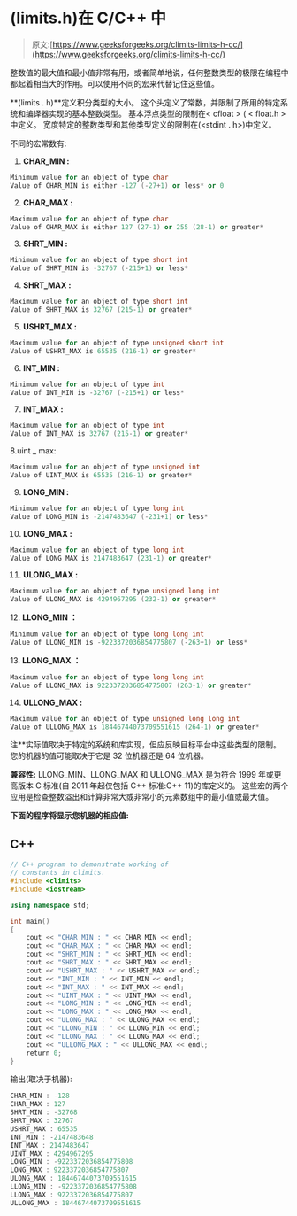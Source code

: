# <climits>(limits.h)在 C/C++ </climits> 中

> 原文:[https://www.geeksforgeeks.org/climits-limits-h-cc/](https://www.geeksforgeeks.org/climits-limits-h-cc/)

整数值的最大值和最小值非常有用，或者简单地说，任何整数类型的极限在编程中都起着相当大的作用。可以使用不同的宏来代替记住这些值。

**<climits>(limits . h)**定义积分类型的大小。
这个头定义了常数，并限制了所用的特定系统和编译器实现的基本整数类型。
基本浮点类型的限制在< cfloat > ( < float.h >中定义。
宽度特定的整数类型和其他类型定义的限制在<CST int>(<stdint . h>)中定义。

不同的宏常数有:

1. **CHAR_MIN :**

```cpp
Minimum value for an object of type char
Value of CHAR_MIN is either -127 (-27+1) or less* or 0
```

2. **CHAR_MAX :**

```cpp
Maximum value for an object of type char
Value of CHAR_MAX is either 127 (27-1) or 255 (28-1) or greater*    
```

3. **SHRT_MIN :**

```cpp
Minimum value for an object of type short int
Value of SHRT_MIN is -32767 (-215+1) or less*
```

4. **SHRT_MAX :**

```cpp
Maximum value for an object of type short int
Value of SHRT_MAX is 32767 (215-1) or greater*
```

5. **USHRT_MAX :**

```cpp
Maximum value for an object of type unsigned short int    
Value of USHRT_MAX is 65535 (216-1) or greater*
```

6. **INT_MIN :**

```cpp
Minimum value for an object of type int    
Value of INT_MIN is -32767 (-215+1) or less*
```

7. **INT_MAX :**

```cpp
Maximum value for an object of type int    
Value of INT_MAX is 32767 (215-1) or greater*
```

8.uint _ max:

```cpp
Maximum value for an object of type unsigned int    
Value of UINT_MAX is 65535 (216-1) or greater*
```

9. **LONG_MIN :**

```cpp
Minimum value for an object of type long int    
Value of LONG_MIN is -2147483647 (-231+1) or less*
```

10. **LONG_MAX :**

```cpp
Maximum value for an object of type long int    
Value of LONG_MAX is 2147483647 (231-1) or greater*
```

11. **ULONG_MAX :**

```cpp
Maximum value for an object of type unsigned long int    
Value of ULONG_MAX is 4294967295 (232-1) or greater*
```

12\. **LLONG_MIN ：**

```cpp
Minimum value for an object of type long long int    
Value of LLONG_MIN is -9223372036854775807 (-263+1) or less*
```

13\. **LLONG_MAX ：**

```cpp
Maximum value for an object of type long long int    
Value of LLONG_MAX is 9223372036854775807 (263-1) or greater*
```

14. **ULLONG_MAX :**

```cpp
Maximum value for an object of type unsigned long long int    
Value of ULLONG_MAX is 18446744073709551615 (264-1) or greater*
```

注**实际值取决于特定的系统和库实现，但应反映目标平台中这些类型的限制。
您的机器的值可能取决于它是 32 位机器还是 64 位机器。

**兼容性:**
LLONG_MIN、LLONG_MAX 和 ULLONG_MAX 是为符合 1999 年或更高版本 C 标准(自 2011 年起仅包括 C++ 标准:C++ 11)的库定义的。
这些宏的两个应用是检查整数溢出和计算非常大或非常小的元素数组中的最小值或最大值。

**下面的程序将显示您机器的相应值:**

## C++

```cpp
// C++ program to demonstrate working of
// constants in climits.
#include <climits>
#include <iostream>

using namespace std;

int main()
{
    cout << "CHAR_MIN : " << CHAR_MIN << endl;
    cout << "CHAR_MAX : " << CHAR_MAX << endl;
    cout << "SHRT_MIN : " << SHRT_MIN << endl;
    cout << "SHRT_MAX : " << SHRT_MAX << endl;
    cout << "USHRT_MAX : " << USHRT_MAX << endl;
    cout << "INT_MIN : " << INT_MIN << endl;
    cout << "INT_MAX : " << INT_MAX << endl;
    cout << "UINT_MAX : " << UINT_MAX << endl;
    cout << "LONG_MIN : " << LONG_MIN << endl;
    cout << "LONG_MAX : " << LONG_MAX << endl;
    cout << "ULONG_MAX : " << ULONG_MAX << endl;
    cout << "LLONG_MIN : " << LLONG_MIN << endl;
    cout << "LLONG_MAX : " << LLONG_MAX << endl;
    cout << "ULLONG_MAX : " << ULLONG_MAX << endl;
    return 0;
}
```

输出(取决于机器):

```cpp
CHAR_MIN : -128
CHAR_MAX : 127
SHRT_MIN : -32768
SHRT_MAX : 32767
USHRT_MAX : 65535
INT_MIN : -2147483648
INT_MAX : 2147483647
UINT_MAX : 4294967295
LONG_MIN : -9223372036854775808
LONG_MAX : 9223372036854775807
ULONG_MAX : 18446744073709551615
LLONG_MIN : -9223372036854775808
LLONG_MAX : 9223372036854775807
ULLONG_MAX : 18446744073709551615
```